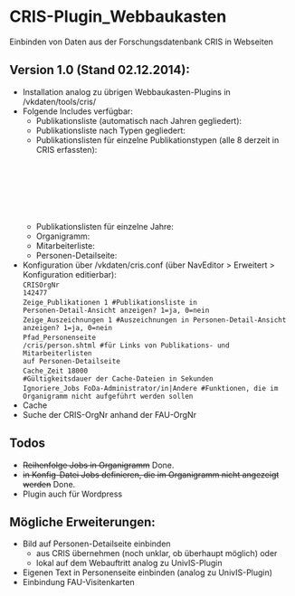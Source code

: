CRIS-Plugin_Webbaukasten
========================

Einbinden von Daten aus der Forschungsdatenbank CRIS in Webseiten

## Version 1.0 (Stand 02.12.2014):

- Installation analog zu übrigen Webbaukasten-Plugins in /vkdaten/tools/cris/
- Folgende Includes verfügbar:
  - Publikationsliste (automatisch nach Jahren gegliedert):<br />
  <code><!--#include virtual="/vkdaten/tools/cris/publikationsliste.php" --></code>
  - Publikationsliste nach Typen gegliedert:<br />
  <code><!--#include virtual="/vkdaten/tools/cris/publikationsliste-typ.php" --></code>
  - Publikationslisten für einzelne Publikationstypen (alle 8 derzeit in CRIS erfassten):<br />
    <code><!--#include virtual="/vkdaten/tools/cris/publikationsliste-buecher.php" --></code><br />
    <code><!--#include virtual="/vkdaten/tools/cris/publikationsliste-zeitschriften.php" --></code><br />
    <code><!--#include virtual="/vkdaten/tools/cris/publikationsliste-konferenzbeitraege.php" --></code><br />
    <code><!--#include virtual="/vkdaten/tools/cris/publikationsliste-sammelbandbeitraege.php" --></code><br />
    <code><!--#include virtual="/vkdaten/tools/cris/publikationsliste-herausgeberschaften.php" --></code><br />
    <code><!--#include virtual="/vkdaten/tools/cris/publikationsliste-abschlussarbeiten.php" --></code><br />
    <code><!--#include virtual="/vkdaten/tools/cris/publikationsliste-uebersetzungen.php" --></code><br />
    <code><!--#include virtual="/vkdaten/tools/cris/publikationsliste-andere.php" --></code>
  - Publikationslisten für einzelne Jahre:<br />
    <code><!--#include virtual="/vkdaten/tools/cris/publikationsliste-jahr.php/2014" --></code>
  - Organigramm:<br />
    <code><!--#include virtual="/vkdaten/tools/cris/organigramm.php" --></code>
  - Mitarbeiterliste:<br />
    <code><!--#include virtual="/vkdaten/tools/cris/mitarbeiterliste.php" --></code>
  - Personen-Detailseite:<br />
    <code><!--#include virtual="/vkdaten/tools/cris/person.php" --></code>
- Konfiguration über /vkdaten/cris.conf (über NavEditor > Erweitert > Konfiguration editierbar):<br />
  <code>CRISOrgNr        142477</code><br />
  <code>Zeige_Publikationen        1   #Publikationsliste in Personen-Detail-Ansicht anzeigen? 1=ja, 0=nein</code><br />
  <code>Zeige_Auszeichnungen        1   #Auszeichnungen in Personen-Detail-Ansicht anzeigen? 1=ja, 0=nein</code><br />
  <code>Pfad_Personenseite        /cris/person.shtml   #für Links von Publikations- und Mitarbeiterlisten auf Personen-Detailseite</code><br />
  <code>Cache_Zeit        18000   #Gültigkeitsdauer der Cache-Dateien in Sekunden</code><br />
  <code>Ignoriere_Jobs	FoDa-Administrator/in|Andere	#Funktionen, die im Organigramm nicht aufgef&uuml;hrt werden sollen</code>
- Cache
- Suche der CRIS-OrgNr anhand der FAU-OrgNr

## Todos
- <strike>Reihenfolge Jobs in Organigramm</strike> Done.
- <strike>in Konfig-Datei Jobs definieren, die im Organigramm nicht angezeigt werden</strike> Done.
- Plugin auch für Wordpress


## Mögliche Erweiterungen:
- Bild auf Personen-Detailseite einbinden
  - aus CRIS übernehmen (noch unklar, ob überhaupt möglich) oder
  - lokal auf dem Webauftritt analog zu UnivIS-Plugin
- Eigenen Text in Personenseite einbinden (analog zu UnivIS-Plugin)
- Einbindung FAU-Visitenkarten
